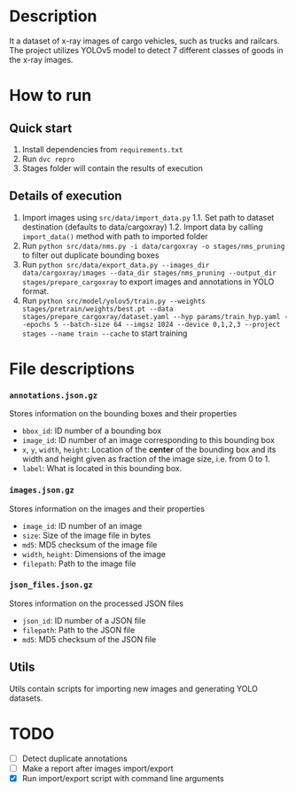 # Description
It a dataset of x-ray images of cargo vehicles, such as trucks and railcars.
The project utilizes YOLOv5 model to detect 7 different classes of goods in the x-ray images.

# How to run
## Quick start
1. Install dependencies from `requirements.txt`
2. Run `dvc repro`
3. Stages folder will contain the results of execution

## Details of execution
1. Import images using `src/data/import_data.py`
1.1. Set path to dataset destination (defaults to data/cargoxray)
1.2. Import data by calling `import_data()` method with path to imported folder
2. Run `python src/data/nms.py -i data/cargoxray -o stages/nms_pruning` to filter out duplicate bounding boxes
3. Run `python src/data/export_data.py --images_dir data/cargoxray/images --data_dir stages/nms_pruning --output_dir stages/prepare_cargoxray` to export images and annotations in YOLO format.
4. Run `python src/model/yolov5/train.py --weights stages/pretrain/weights/best.pt --data stages/prepare_cargoxray/dataset.yaml --hyp params/train_hyp.yaml --epochs 5 --batch-size 64 --imgsz 1024 --device 0,1,2,3 --project stages --name train --cache` to start training

# File descriptions

### `annotations.json.gz`
Stores information on the bounding boxes and their properties 
- `bbox_id`: ID number of a bounding box 
- `image_id`: ID number of an image corresponding to this bounding box
- `x`, `y`, `width`, `height`: Location of the **center** of the bounding box
and its width and height given as fraction of the image size, i.e. from 0 to 1.
- `label`: What is located in this bounding box.

### `images.json.gz`
Stores information on the images and their properties
- `image_id`: ID number of an image
- `size`: Size of the image file in bytes
- `md5`: MD5 checksum of the image file
- `width`, `height`: Dimensions of the image
- `filepath`: Path to the image file

### `json_files.json.gz`
Stores information on the processed JSON files
- `json_id`: ID number of a JSON file
- `filepath`: Path to the JSON file
- `md5`: MD5 checksum of the JSON file


## Utils
Utils contain scripts for importing new images and generating YOLO datasets.

# TODO
- [ ] Detect duplicate annotations
- [ ] Make a report after images import/export
- [x] Run import/export script with command line arguments
